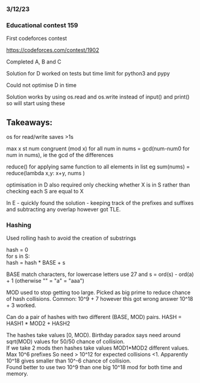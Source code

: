 ### 3/12/23
### Educational contest 159

First codeforces contest 

https://codeforces.com/contest/1902

Completed A, B and C

Solution for D worked on tests but time limit for python3 and pypy 

Could not optimise D in time

Solution works by using os.read and os.write instead of input() and print() so will start using these 


## Takeaways:

os for read/write saves >1s

max x st num congruent (mod x) for all num in nums = gcd(num-num0 for num in nums), ie the gcd of the differences 

reduce() for applying same function to all elements in list 
eg sum(nums) = reduce(lambda x,y: x+y, nums )

optimisation in D also required only checking whether X is in S rather than checking each S are equal to X 

In E - quickly found the solution - keeping track of the prefixes and suffixes and subtracting any overlap however got TLE.


### Hashing 
Used rolling hash to avoid the creation of substrings  

hash = 0   
for s in S:  
    hash = hash * BASE + s   

BASE match characters, for lowercase letters use 27 and s = ord(s) - ord(a) + 1 (otherwise "" = "a" = "aaa")  

MOD used to stop getting too large. Picked as big prime to reduce chance of hash collisions. Common: 10^9 + 7  however this got wrong answer 10^18 + 3 worked.  

Can do a pair of hashes with two different (BASE, MOD) pairs. HASH = HASH1 * MOD2 + HASH2  

The hashes take values [0, MOD). Birthday paradox says need around sqrt(MOD) values for 50/50 chance of collision.  
If we take 2 mods then hashes take values MOD1*MOD2 different values.  
Max 10^6 prefixes So need > 10^12 for expected collisions <1.  Apparently 10^18 gives smaller than 10^-6 chance of collision.   
Found better to use two 10^9 than one big 10^18 mod for both time and memory.  


